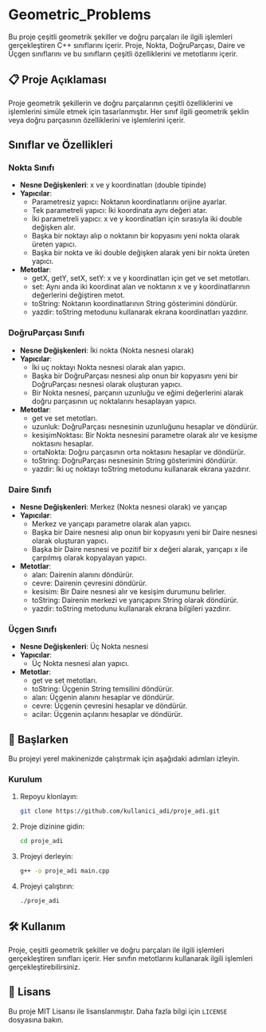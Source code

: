 # Geometric_Problems

Bu proje çeşitli geometrik şekiller ve doğru parçaları ile ilgili işlemleri gerçekleştiren C++ sınıflarını içerir. Proje, Nokta, DoğruParçası, Daire ve Üçgen sınıflarını ve bu sınıfların çeşitli özelliklerini ve metotlarını içerir.

## 📋 Proje Açıklaması
Proje geometrik şekillerin ve doğru parçalarının çeşitli özelliklerini ve işlemlerini simüle etmek için tasarlanmıştır. Her sınıf ilgili geometrik şeklin veya doğru parçasının özelliklerini ve işlemlerini içerir.

## Sınıflar ve Özellikleri

### Nokta Sınıfı
- **Nesne Değişkenleri**: x ve y koordinatları (double tipinde)
- **Yapıcılar**:
  - Parametresiz yapıcı: Noktanın koordinatlarını orijine ayarlar.
  - Tek parametreli yapıcı: İki koordinata aynı değeri atar.
  - İki parametreli yapıcı: x ve y koordinatları için sırasıyla iki double değişken alır.
  - Başka bir noktayı alıp o noktanın bir kopyasını yeni nokta olarak üreten yapıcı.
  - Başka bir nokta ve iki double değişken alarak yeni bir nokta üreten yapıcı.
- **Metotlar**:
  - getX, getY, setX, setY: x ve y koordinatları için get ve set metotları.
  - set: Aynı anda iki koordinat alan ve noktanın x ve y koordinatlarının değerlerini değiştiren metot.
  - toString: Noktanın koordinatlarının String gösterimini döndürür.
  - yazdir: toString metodunu kullanarak ekrana koordinatları yazdırır.

### DoğruParçası Sınıfı
- **Nesne Değişkenleri**: İki nokta (Nokta nesnesi olarak)
- **Yapıcılar**:
  - İki uç noktayı Nokta nesnesi olarak alan yapıcı.
  - Başka bir DoğruParçası nesnesi alıp onun bir kopyasını yeni bir DoğruParçası nesnesi olarak oluşturan yapıcı.
  - Bir Nokta nesnesi, parçanın uzunluğu ve eğimi değerlerini alarak doğru parçasının uç noktalarını hesaplayan yapıcı.
- **Metotlar**:
  - get ve set metotları.
  - uzunluk: DoğruParçası nesnesinin uzunluğunu hesaplar ve döndürür.
  - kesişimNoktası: Bir Nokta nesnesini parametre olarak alır ve kesişme noktasını hesaplar.
  - ortaNokta: Doğru parçasının orta noktasını hesaplar ve döndürür.
  - toString: DoğruParçası nesnesinin String gösterimini döndürür.
  - yazdir: İki uç noktayı toString metodunu kullanarak ekrana yazdırır.

### Daire Sınıfı
- **Nesne Değişkenleri**: Merkez (Nokta nesnesi olarak) ve yarıçap
- **Yapıcılar**:
  - Merkez ve yarıçapı parametre olarak alan yapıcı.
  - Başka bir Daire nesnesi alıp onun bir kopyasını yeni bir Daire nesnesi olarak oluşturan yapıcı.
  - Başka bir Daire nesnesi ve pozitif bir x değeri alarak, yarıçapı x ile çarpılmış olarak kopyalayan yapıcı.
- **Metotlar**:
  - alan: Dairenin alanını döndürür.
  - cevre: Dairenin çevresini döndürür.
  - kesisim: Bir Daire nesnesi alır ve kesişim durumunu belirler.
  - toString: Dairenin merkezi ve yarıçapını String olarak döndürür.
  - yazdir: toString metodunu kullanarak ekrana bilgileri yazdırır.

### Üçgen Sınıfı
- **Nesne Değişkenleri**: Üç Nokta nesnesi
- **Yapıcılar**:
  - Üç Nokta nesnesi alan yapıcı.
- **Metotlar**:
  - get ve set metotları.
  - toString: Üçgenin String temsilini döndürür.
  - alan: Üçgenin alanını hesaplar ve döndürür.
  - cevre: Üçgenin çevresini hesaplar ve döndürür.
  - acilar: Üçgenin açılarını hesaplar ve döndürür.

## 🚀 Başlarken
Bu projeyi yerel makinenizde çalıştırmak için aşağıdaki adımları izleyin.

### Kurulum
1. Repoyu klonlayın:
    ```bash
    git clone https://github.com/kullanici_adi/proje_adi.git
    ```
2. Proje dizinine gidin:
    ```bash
    cd proje_adi
    ```
3. Projeyi derleyin:
    ```bash
    g++ -o proje_adi main.cpp
    ```
4. Projeyi çalıştırın:
    ```bash
    ./proje_adi
    ```

## 🛠️ Kullanım
Proje, çeşitli geometrik şekiller ve doğru parçaları ile ilgili işlemleri gerçekleştiren sınıfları içerir. Her sınıfın metotlarını kullanarak ilgili işlemleri gerçekleştirebilirsiniz.

## 📄 Lisans
Bu proje MIT Lisansı ile lisanslanmıştır. Daha fazla bilgi için `LICENSE` dosyasına bakın.
